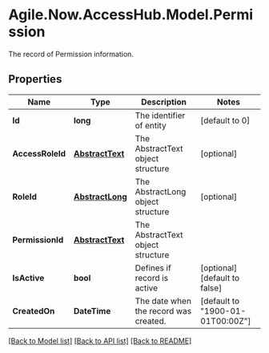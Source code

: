 # Agile.Now.AccessHub.Model.Permission
The record of Permission information.

## Properties

Name | Type | Description | Notes
------------ | ------------- | ------------- | -------------
**Id** | **long** | The identifier of entity | [default to 0]
**AccessRoleId** | [**AbstractText**](AbstractText.md) | The AbstractText object structure | [optional] 
**RoleId** | [**AbstractLong**](AbstractLong.md) | The AbstractLong object structure | [optional] 
**PermissionId** | [**AbstractText**](AbstractText.md) | The AbstractText object structure | 
**IsActive** | **bool** | Defines if record is active | [optional] [default to false]
**CreatedOn** | **DateTime** | The date when the record was created. | [default to "1900-01-01T00:00Z"]

[[Back to Model list]](../../README.md#documentation-for-models) [[Back to API list]](../../README.md#documentation-for-api-endpoints) [[Back to README]](../../README.md)

